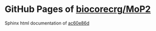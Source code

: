 GitHub Pages of [biocorecrg/MoP2](https://github.com/biocorecrg/MoP2.git)
===
Sphinx html documentation of [ac60e86d](https://github.com/biocorecrg/MoP2/tree/ac60e86d9553e8b65be87c911d3caeb204185924)
